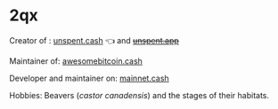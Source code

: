 # 2qx

Creator of : [unspent.cash](https://unspent.cash) 👈 and [~~unspent.app~~](https://unspent.app)

Maintainer of: [awesomebitcoin.cash](https://awesomebitcoin.cash)

Developer and maintainer on: [mainnet.cash](https://mainnet.cash)

Hobbies: Beavers (*castor canadensis*) and the stages of their habitats.
